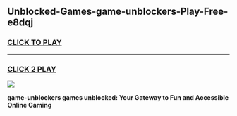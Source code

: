 
## Unblocked-Games-game-unblockers-Play-Free-e8dqj
<h3>
<a href="https://premium76.site?title=game-unblockers&ref=19M">CLICK TO PLAY</a></h3>
<hr>

<h3>
<a href="https://premium76.site?title=game-unblockers&ref=19M">CLICK 2 PLAY</a>
  
</h3>

<a href="https://premium76.site?title=game-unblockers&ref=19M"><img src="https://clearcache.store/games.png"></a>


**game-unblockers games unblocked: Your Gateway to Fun and Accessible Online Gaming**
